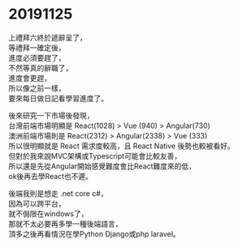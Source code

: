 # 20191125
上禮拜六終於遞辭呈了，</br>
等禮拜一確定後，</br>
進度必須要趕了，</br>
不然等真的辭職了，</br>
進度會更趕，</br>
所以像之前一樣，</br>
要來每日做日記看學習進度了。</br>

後來研究一下市場後發現，</br>
台灣前端市場明顯是 React(1028) > Vue (940) > Angular(730)</br>
澳洲前端市場則是 React(2312) > Angular(2338) > Vue (333)</br>
所以很明顯就是 React 需求度較高，且 React Native 後勢也較被看好。</br>
但對於我來說MVC架構或Typescript可能會比較友善，</br>
所以還是先從Angular開始感覺難度會比React難度來的低，</br>
ok後再去學React也不遲。</br>

後端我則是想走 .net core c#，</br>
因為可以跨平台，</br>
就不侷限在windows了，</br>
那就不太必要再多學一種後端語言，</br>
頂多之後再看情況在學Python Django或php laravel。</br>
